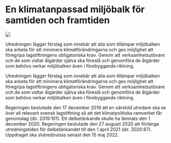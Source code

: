 # En klimatanpassad miljöbalk för samtiden och framtiden

![](/contentassets/70d8526708da4425a9996037cee1b1fa/sou_2021_21_omslag_webb.jpg?width=150&quality=85)

Utredningen lägger förslag som innebär att alla som tillämpar miljöbalken ska arbeta för att
minimera klimatförändringarna och ges möjlighet att föregripa lagstiftningens obligatoriska krav. Genom att verksamhetsutövare och de som vidtar åtgärder själva ska föreslå och genomföra de åtgärder som behövs verkar miljöbalken även i förebyggande riktning.

Utredningen lägger förslag som innebär att alla som tillämpar miljöbalken ska arbeta för att
minimera klimatförändringarna och ges möjlighet att föregripa lagstiftningens obligatoriska krav. Genom att verksamhetsutövare och de som vidtar åtgärder själva ska föreslå och genomföra de åtgärder som behövs verkar miljöbalken även i förebyggande riktning.

Regeringen beslutade den 17 december 2019 att en särskild utredare
ska se över all relevant svensk lagstiftning så att det klimatpolitiska
ramverket får genomslag (dir. 2019:101). Ett delbetänkande skulle
ha lämnats den 1 december 2020. Regeringen beslutade den
27 augusti 2020 att förlänga utredningstiden för delbetänkandet till
den 1 april 2021 (dir. 2020:87). Uppdraget ska slutredovisas
senast den 15 maj 2022.
